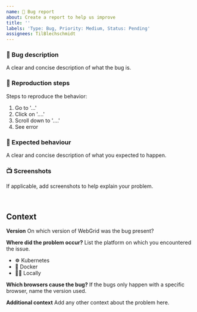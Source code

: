 ```yaml
---
name: 🐛 Bug report
about: Create a report to help us improve
title: ''
labels: 'Type: Bug, Priority: Medium, Status: Pending'
assignees: TilBlechschmidt
---
```


### 🐛 Bug description
A clear and concise description of what the bug is.

### 🦶 Reproduction steps
Steps to reproduce the behavior:
1. Go to '...'
2. Click on '....'
3. Scroll down to '....'
4. See error

### 🎯 Expected behaviour
A clear and concise description of what you expected to happen.

### 📺 Screenshots
If applicable, add screenshots to help explain your problem.

<br>

## Context

**Version**
On which version of WebGrid was the bug present?

**Where did the problem occur?**
List the platform on which you encountered the issue.
- ☸️ Kubernetes
- 🐳 Docker
- 👨‍💻 Locally

**Which browsers cause the bug?**
If the bugs only happen with a specific browser, name the version used.

**Additional context**
Add any other context about the problem here.